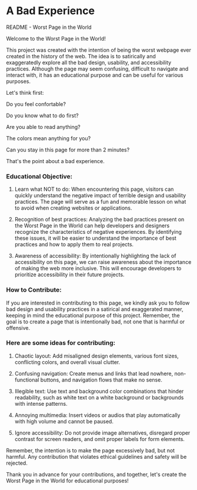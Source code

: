 # A Bad Experience

README - Worst Page in the World

Welcome to the Worst Page in the World!

This project was created with the intention of being the worst webpage ever created in the history of the web. The idea is to satirically and exaggeratedly explore all the bad design, usability, and accessibility practices. Although the page may seem confusing, difficult to navigate and interact with, it has an educational purpose and can be useful for various purposes.

Let's think first: 

Do you feel confortable? 

Do you know what to do first? 

Are you able to read anything?

The colors mean anything for you?

Can you stay in this page for more than 2 minutes? 

That's the point about a bad experience. 

### Educational Objective:
1. Learn what NOT to do: When encountering this page, visitors can quickly understand the negative impact of terrible design and usability practices. The page will serve as a fun and memorable lesson on what to avoid when creating websites or applications.

2. Recognition of best practices: Analyzing the bad practices present on the Worst Page in the World can help developers and designers recognize the characteristics of negative experiences. By identifying these issues, it will be easier to understand the importance of best practices and how to apply them to real projects.

3. Awareness of accessibility: By intentionally highlighting the lack of accessibility on this page, we can raise awareness about the importance of making the web more inclusive. This will encourage developers to prioritize accessibility in their future projects.

### How to Contribute:
If you are interested in contributing to this page, we kindly ask you to follow bad design and usability practices in a satirical and exaggerated manner, keeping in mind the educational purpose of this project. Remember, the goal is to create a page that is intentionally bad, not one that is harmful or offensive.

### Here are some ideas for contributing:

1. Chaotic layout: Add misaligned design elements, various font sizes, conflicting colors, and overall visual clutter.

2. Confusing navigation: Create menus and links that lead nowhere, non-functional buttons, and navigation flows that make no sense.

3. Illegible text: Use text and background color combinations that hinder readability, such as white text on a white background or backgrounds with intense patterns.

4. Annoying multimedia: Insert videos or audios that play automatically with high volume and cannot be paused.

5. Ignore accessibility: Do not provide image alternatives, disregard proper contrast for screen readers, and omit proper labels for form elements.

Remember, the intention is to make the page excessively bad, but not harmful. Any contribution that violates ethical guidelines and safety will be rejected.

Thank you in advance for your contributions, and together, let's create the Worst Page in the World for educational purposes!





